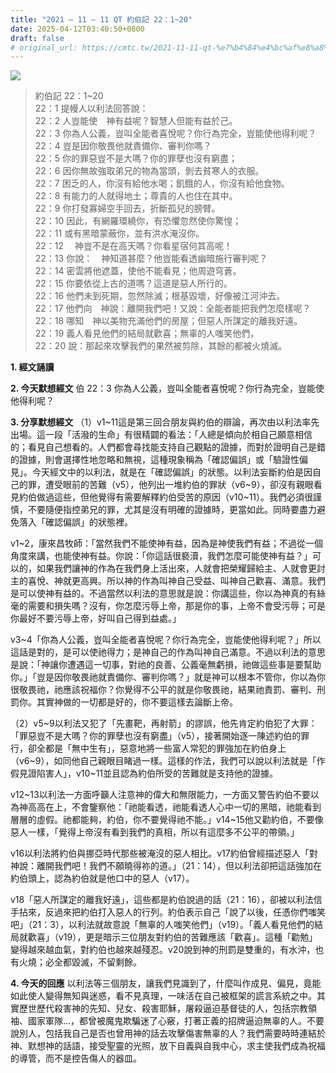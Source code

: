 ```yaml
---
title: "2021 – 11 – 11 QT 約伯記 22：1~20"
date: 2025-04-12T03:40:50+0800
draft: false
# original_url: https://cmtc.tw/2021-11-11-qt-%e7%b4%84%e4%bc%af%e8%a8%98-22%ef%bc%9a120
---
```


![](/images/qt.jpg)
> 約伯記 22：1\~20  
> 22：1 提幔人以利法回答說：  
> 22：2 人豈能使　神有益呢？智慧人但能有益於己。  
> 22：3 你為人公義，豈叫全能者喜悅呢？你行為完全，豈能使他得利呢？  
> 22：4 豈是因你敬畏他就責備你、審判你嗎？  
> 22：5 你的罪惡豈不是大嗎？你的罪孽也沒有窮盡；  
> 22：6 因你無故強取弟兄的物為當頭，剝去貧寒人的衣服。  
> 22：7 困乏的人，你沒有給他水喝；飢餓的人，你沒有給他食物。  
> 22：8 有能力的人就得地土；尊貴的人也住在其中。  
> 22：9 你打發寡婦空手回去，折斷孤兒的膀臂。  
> 22：10 因此，有網羅環繞你，有恐懼忽然使你驚惶；  
> 22：11 或有黑暗蒙蔽你，並有洪水淹沒你。  
> 22：12 　神豈不是在高天嗎？你看星宿何其高呢！  
> 22：13 你說：　神知道甚麼？他豈能看透幽暗施行審判呢？  
> 22：14 密雲將他遮蓋，使他不能看見；他周遊穹蒼。  
> 22：15 你要依從上古的道嗎？這道是惡人所行的。  
> 22：16 他們未到死期，忽然除滅；根基毀壞，好像被江河沖去。  
> 22：17 他們向　神說：離開我們吧！又說：全能者能把我們怎麼樣呢？  
> 22：18 哪知　神以美物充滿他們的房屋；但惡人所謀定的離我好遠。  
> 22：19 義人看見他們的結局就歡喜；無辜的人嗤笑他們，  
> 22：20 說：那起來攻擊我們的果然被剪除，其餘的都被火燒滅。

**1. 經文誦讀**

**2.  今天默想經文**
伯 22：3 你為人公義，豈叫全能者喜悅呢？你行為完全，豈能使他得利呢？

**3. 分享默想經文**
（1）v1\~11這是第三回合朋友與約伯的辯論，再次由以利法率先出場。這一段「活潑的生命」有很精闢的看法：「人總是傾向於相自己願意相信的；看見自己想看的。人們都會尋找能支持自己觀點的證據，而對於證明自己是錯的證據，則會選擇性地忽略和無視，這種現象稱為「確認偏誤」或「驗證性偏見」。今天經文中的以利法，就是在「確認偏誤」的狀態。以利法妄斷約伯是因自己的罪，遭受眼前的苦難（v5），他列出一堆約伯的罪狀（v6\~9），卻沒有親眼看見約伯做過這些，但他覺得有需要解釋約伯受苦的原因（v10\~11）。我們必須很謹慎，不要隨便指控弟兄的罪，尤其是沒有明確的證據時，更當如此。同時要盡力避免落入「確認偏誤」的狀態裡。

v1\~2，康來昌牧師：「當然我們不能使神有益，因為是神使我們有益；不過從一個角度來講，也能使神有益。你說：「你這話很褻瀆，我們怎麼可能使神有益？」可以的，如果我們讓神的作為在我們身上活出來，人就會把榮耀歸給主、人就會更討主的喜悅、神就更高興。所以神的作為叫神自己受益、叫神自己歡喜、滿意。我們是可以使神有益的。不過當然以利法的意思就是說：你講這些，你以為神真的有絲毫的需要和損失嗎？沒有，你怎麼污辱上帝，那是你的事，上帝不會受污辱；可是你最好不要污辱上帝，好叫自己得到益處。」

v3\~4「你為人公義，豈叫全能者喜悅呢？你行為完全，豈能使他得利呢？」所以這話是對的，是可以使祂得力；是神自己的作為叫神自己滿意。不過以利法的意思是說：「神讓你遭遇這一切事，對祂的良善、公義毫無虧損，祂做這些事是要幫助你。」「豈是因你敬畏祂就責備你、審判你嗎？」就是神可以根本不管你，你以為你很敬畏祂，祂應該祝福你？你覺得不公平的就是你敬畏祂，結果祂責罰、審判、刑罰你。其實神做的一切都是好的，你不要這樣去論斷上帝。

（2）v5\~9以利法又犯了「先畫靶，再射箭」的謬誤，他先肯定約伯犯了大罪：「罪惡豈不是大嗎？你的罪孽也沒有窮盡」（v5），接著開始逐一陳述約伯的罪行，卻全都是「無中生有」，惡意地將一些富人常犯的罪強加在約伯身上（v6\~9），如同他自己親眼目睹過一樣。這樣的作法，我們可以說以利法就是「作假見證陷害人」，v10\~11並且認為約伯所受的苦難就是支持他的證據。

v12\~13以利法一方面呼籲人注意神的偉大和無限能力，一方面又警告約伯不要以為神高高在上，不會鑒察他：「祂能看透，祂能看透人心中一切的黑暗，祂能看到層層的虛假。祂都能夠，約伯，你不要覺得祂不能。」v14\~15他又勸約伯，不要像惡人一樣，「覺得上帝沒有看到我們的真相，所以有這麼多不公平的帶領。」

v16以利法將約伯與挪亞時代那些被淹沒的惡人相比。v17約伯曾經描述惡人「對神說：離開我們吧！我們不願曉得祢的道。」（21：14），但以利法卻把這話強加在約伯頭上，認為約伯就是他口中的惡人（v17）。

v18「惡人所謀定的離我好遠」，這些都是約伯說過的話（21：16），卻被以利法信手拈來，反過來把約伯打入惡人的行列。約伯表示自己「說了以後，任憑你們嗤笑吧」（21：3），以利法就故意說「無辜的人嗤笑他們」（v19）。「義人看見他們的結局就歡喜」（v19），更是暗示三位朋友對約伯的苦難應該「歡喜」。這種「勸勉」變得越來越血氣，對約伯也越來越殘忍。v20說到神的刑罰是雙重的，有水沖，也有火燒；必全都毀滅，不留剩餘。

**4. 今天的回應**
以利法等三個朋友，讓我們見識到了，什麼叫作成見、偏見，竟能如此使人變得無知與迷惑，看不見真理，一味活在自己被框架的謊言系統之中。其實歷世歷代殺害神的先知、兒女、殺害耶穌，屠殺逼迫基督徒的人，包括宗教領袖、國家軍隊…，都曾被魔鬼欺騙迷了心竅，打著正義的招牌逼迫無辜的人。不要說別人，包括我自己是否也曾用神的話去攻擊傷害無辜的人？我們需要時時連結於神、默想神的話語，接受聖靈的光照，放下自義與自我中心，求主使我們成為祝福的導管，而不是控告傷人的器皿。
